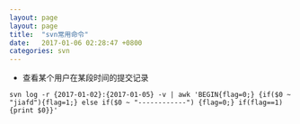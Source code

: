 ```yaml
---
layout: page
layout: page
title:  "svn常用命令"
date:   2017-01-06 02:28:47 +0800
categories: svn
---
```


- 查看某个用户在某段时间的提交记录

`svn log -r {2017-01-02}:{2017-01-05} -v | awk 'BEGIN{flag=0;} {if($0 ~ "jiafd"){flag=1;} else if($0 ~ "------------") {flag=0;} if(flag==1){print $0}}'`
